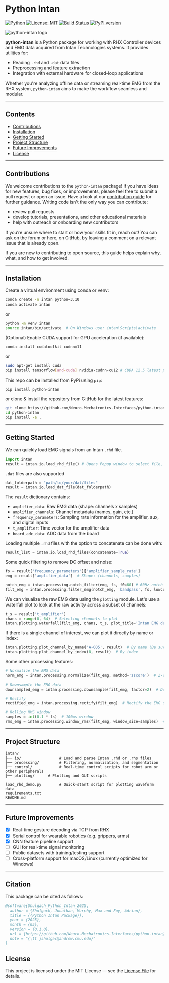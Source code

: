 # Python Intan

[![Python](https://img.shields.io/badge/python-3.10-blue)](https://www.python.org/)
[![License: MIT](https://img.shields.io/badge/License-MIT-green.svg)](https://opensource.org/licenses/MIT)
[![Build Status](https://img.shields.io/github/actions/workflow/status/Neuro-Mechatronics-Interfaces/python-intan/test.yml?branch=main)](https://github.com/Neuro-Mechatronics-Interfaces/python-intan/actions)
[![PyPI version](https://badge.fury.io/py/python-intan.svg)](https://badge.fury.io/py/python-intan)

![python-intan logo](../figs/logo.png)



**python-intan** is a Python package for working with RHX Controller devices and EMG data acquired from Intan Technologies systems. It provides utilities for:

- Reading `.rhd` and `.dat` data files
- Preprocessing and feature extraction
- Integration with external hardware for closed-loop applications

Whether you're analyzing offline data or streaming real-time EMG from the RHX system, `python-intan` aims to make the workflow seamless and modular.

---

## Contents
- [Contributions](#contributions)
- [Installation](#installation)
- [Getting Started](#getting-started)
- [Project Structure](#project-structure)
- [Future Improvements](#future-improvements)
- [License](#license)

---

## Contributions

We welcome contributions to the `python-intan` package! If you have ideas for new features, bug fixes, or improvements, please feel free to submit a pull request or open an issue. Have a look at our [contribution guide](CONTRIBUTING.md) for further guidance. Writing code isn't the only way you can contribute:
* review pull requests
* develop tutorials, presentations, and other educational materials
* help with outreach or onboarding new contributors

If you’re unsure where to start or how your skills fit in, reach out! You can ask on the forum or here, on GitHub, by leaving a comment on a relevant issue that is already open.

If you are new to contributing to open source, this guide helps explain why, what, and how to get involved.

---

## Installation
Create a virtual environment using conda or venv:

```bash
conda create -n intan python=3.10
conda activate intan
```
or

```bash
python -m venv intan
source intan/bin/activate  # On Windows use: intan\Scripts\activate
```
(Optional) Enable CUDA support for GPU acceleration (if available):

```bash
conda install cudatoolkit cudnn=11
```
or 
```bash
sudo apt-get install cuda
pip install tensorflow[and-cuda] nvidia-cudnn-cu12 # CUDA 12.5 latest pip option as of 5/13/25
```

This repo can be installed from PyPi using `pip`:

```bash
pip install python-intan
```

or clone & install the repository from GitHub for the latest features:

```bash
git clone https://github.com/Neuro-Mechatronics-Interfaces/python-intan.git
cd python-intan
pip install -e .
```

---

## Getting Started

We can quickly load EMG signals from an Intan `.rhd` file. 

```python
import intan
result = intan.io.load_rhd_file() # Opens Popup window to select file, or pass filepath
```
`.dat` files are also supported
```python
dat_folderpath = "path/to/your/dat/files"
result = intan.io.load_dat_file(dat_folderpath)
```
The `result` dictionary contains:
- `amplifier_data`: Raw EMG data (shape: channels x samples)
- `amplifier_channels`: Channel metadata (names, gain, etc.)
- `frequency_parameters`: Sampling rate information for the amplifier, aux, and digital inputs
- `t_amplifier`: Time vector for the amplifier data
- `board_adc_data`: ADC data from the board

Loading multiple `.rhd` files with the option to concatenate can be done with:
```python
result_list = intan.io.load_rhd_files(concatenate=True)
```
Some quick filtering to remove DC offset and noise:
```python
fs = result['frequency_parameters']['amplifier_sample_rate']
emg = result['amplifier_data']  # Shape: (channels, samples)

notch_emg = intan.processing.notch_filter(emg, fs, f0=60) # 60Hz notch filter
filt_emg = intan.processing.filter_emg(notch_emg, 'bandpass', fs, lowcut=10, highcut=500) # 10-500Hz bandpass filter
```


We can visualize the raw EMG data using the `plotting` module. Let's use a waterfall plot to look at the raw activity across a subset of channels:

```python
t_s = result['t_amplifier']
chans = range(0, 64)  # Selecting channels to plot
intan.plotting.waterfall(filt_emg, chans, t_s, plot_title='Intan EMG data')
```

If there is a single channel of interest, we can plot it directly by name or index:
```python
intan.plotting.plot_channel_by_name('A-005', result)  # By name (Be sure the channel name exists)
intan.plotting.plot_channel_by_index(8, result)  # By index
```

Some other processing features:
```python
# Normalize the EMG data
norm_emg = intan.processing.normalize(filt_emg, method='zscore')  # Z-score normalization

# Downsample the EMG data
downsampled_emg = intan.processing.downsample(filt_emg, factor=2)  # Downsample by a factor of 2

# Rectify
rectified_emg = intan.processing.rectify(filt_emg)  # Rectify the EMG data

# Rolling RMS window
samples = int(0.1 * fs)  # 100ms window
rms_emg = intan.processing.window_rms(filt_emg, window_size=samples)  # 100ms RMS window
```


---

## Project Structure

```text
intan/
├── io/                 # Load and parse Intan .rhd or .rhs files
├── processing/         # Filtering, normalization, and segmentation
├── control/            # Real-time control scripts for robot arm or other peripherals
├── plotting/      # Plotting and GUI scripts

load_rhd_demo.py        # Quick-start script for plotting waveform data
requirements.txt
README.md
```

---

## Future Improvements

- [x] Real-time gesture decoding via TCP from RHX
- [x] Serial control for wearable robotics (e.g. grippers, arms)
- [x] CNN feature pipeline support
- [ ] GUI for real-time signal monitoring
- [ ] Public datasets with training/testing support
- [ ] Cross-platform support for macOS/Linux (currently optimized for Windows)

---

## Citation

This package can be cited as follows:

```bibtex
@software{Shulgach_Python_Intan_2025,
  author = {Shulgach, Jonathan, Murphy, Max and Foy, Adrian},
  title = {{Python Intan Package}},
  year = {2025},
  month = {05},
  version = {0.1.0},
  url = {https://github.com/Neuro-Mechatronics-Interfaces/python-intan},
  note = "{\tt jshulgac@andrew.cmu.edu}"
}
```


## License

This project is licensed under the MIT License — see the [License File](LICENSE) for details.
